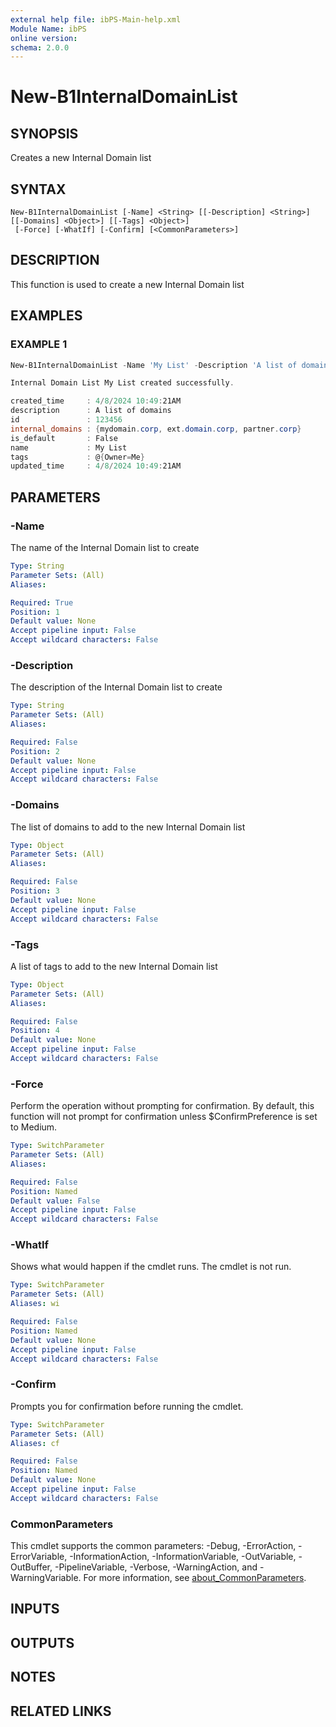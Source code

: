 ```yaml
---
external help file: ibPS-Main-help.xml
Module Name: ibPS
online version:
schema: 2.0.0
---
```


# New-B1InternalDomainList

## SYNOPSIS
Creates a new Internal Domain list

## SYNTAX

```
New-B1InternalDomainList [-Name] <String> [[-Description] <String>] [[-Domains] <Object>] [[-Tags] <Object>]
 [-Force] [-WhatIf] [-Confirm] [<CommonParameters>]
```

## DESCRIPTION
This function is used to create a new Internal Domain list

## EXAMPLES

### EXAMPLE 1
```powershell
New-B1InternalDomainList -Name 'My List' -Description 'A list of domains' -Domains 'mydomain.corp','ext.domain.corp','partner.corp' -Tags @{'Owner'='Me'}

Internal Domain List My List created successfully.

created_time     : 4/8/2024 10:49:21AM
description      : A list of domains
id               : 123456
internal_domains : {mydomain.corp, ext.domain.corp, partner.corp}
is_default       : False
name             : My List
tags             : @{Owner=Me}
updated_time     : 4/8/2024 10:49:21AM
```

## PARAMETERS

### -Name
The name of the Internal Domain list to create

```yaml
Type: String
Parameter Sets: (All)
Aliases:

Required: True
Position: 1
Default value: None
Accept pipeline input: False
Accept wildcard characters: False
```

### -Description
The description of the Internal Domain list to create

```yaml
Type: String
Parameter Sets: (All)
Aliases:

Required: False
Position: 2
Default value: None
Accept pipeline input: False
Accept wildcard characters: False
```

### -Domains
The list of domains to add to the new Internal Domain list

```yaml
Type: Object
Parameter Sets: (All)
Aliases:

Required: False
Position: 3
Default value: None
Accept pipeline input: False
Accept wildcard characters: False
```

### -Tags
A list of tags to add to the new Internal Domain list

```yaml
Type: Object
Parameter Sets: (All)
Aliases:

Required: False
Position: 4
Default value: None
Accept pipeline input: False
Accept wildcard characters: False
```

### -Force
Perform the operation without prompting for confirmation.
By default, this function will not prompt for confirmation unless $ConfirmPreference is set to Medium.

```yaml
Type: SwitchParameter
Parameter Sets: (All)
Aliases:

Required: False
Position: Named
Default value: False
Accept pipeline input: False
Accept wildcard characters: False
```

### -WhatIf
Shows what would happen if the cmdlet runs.
The cmdlet is not run.

```yaml
Type: SwitchParameter
Parameter Sets: (All)
Aliases: wi

Required: False
Position: Named
Default value: None
Accept pipeline input: False
Accept wildcard characters: False
```

### -Confirm
Prompts you for confirmation before running the cmdlet.

```yaml
Type: SwitchParameter
Parameter Sets: (All)
Aliases: cf

Required: False
Position: Named
Default value: None
Accept pipeline input: False
Accept wildcard characters: False
```

### CommonParameters
This cmdlet supports the common parameters: -Debug, -ErrorAction, -ErrorVariable, -InformationAction, -InformationVariable, -OutVariable, -OutBuffer, -PipelineVariable, -Verbose, -WarningAction, and -WarningVariable. For more information, see [about_CommonParameters](http://go.microsoft.com/fwlink/?LinkID=113216).

## INPUTS

## OUTPUTS

## NOTES

## RELATED LINKS

